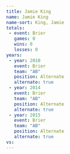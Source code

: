 ```yaml
---
title: Jamie King
name: Jamie King
name-sort: King, Jamie
totals:
 - event: Brier
   games: 0
   wins: 0
   losses: 0
years:
 - year: 2010
   event: Brier
   team: "AB"
   position: Alternate
   alternate: true
 - year: 2014
   event: Brier
   team: "AB"
   position: Alternate
   alternate: true
 - year: 2015
   event: Brier
   team: "AB"
   position: Alternate
   alternate: true
vs:
---
```

